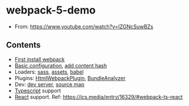# webpack-5-demo
- From: https://www.youtube.com/watch?v=IZGNcSuwBZs

## Contents
- [First install webpack](https://github.com/jinyongnan810/webpack-5-demo/commit/d33574a1dd75af09f09918dfd2506a3f9c4251ff)
- [Basic configuration](https://github.com/jinyongnan810/webpack-5-demo/commit/2865ac4f3a8ce771724bb9b021f6a493ae415b88), [add content hash](https://github.com/jinyongnan810/webpack-5-demo/commit/2add4b3d3f343140a0f5329d5e4f2773dccaacaa)
- Loaders: [sass](https://github.com/jinyongnan810/webpack-5-demo/commit/7493c8d139b150c661fdcc0234eae68e6f5ecf0b), [assets](https://github.com/jinyongnan810/webpack-5-demo/commit/53d3f3283e3d68d2bda5d3880a46cac766922675), [babel](https://github.com/jinyongnan810/webpack-5-demo/commit/5e4d93cdf434b66f1406a52eb286a88a6de3bfad)
- Plugins: [HtmlWebpackPlugin](https://github.com/jinyongnan810/webpack-5-demo/commit/3055f8adcc5278cd03c2aa56fa564fa2dc3e4b7d), [BundleAnalyzer](https://github.com/jinyongnan810/webpack-5-demo/commit/a08d8c2009bc59b9c02aa9f2b6c10cf4a4ee53f6)
- Dev: [dev server](https://github.com/jinyongnan810/webpack-5-demo/commit/15e8ab635a0cffa0a99b0fb9355c59c444772757), [source map](https://github.com/jinyongnan810/webpack-5-demo/commit/570e9ac2475c82996db6bd533dcd89c8de32ea38)
- [Typescript](https://github.com/jinyongnan810/webpack-5-demo/commit/9d58ce226756b8beea994e2f90a95e123aa0e8e7) support
- [React](https://github.com/jinyongnan810/webpack-5-demo/commit/1d5df370b67fa689fb9696c960f1c58bd7f4545e) support. Ref: https://ics.media/entry/16329/#webpack-ts-react
